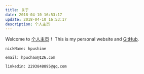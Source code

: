 ```yaml
---
title: 关于
date: 2018-04-10 16:53:17
update: 2018-04-10 16:53:17
description: 个人主页
---
```

Welcome to [个人主页](http://jingchao.xyz)！ This is my personal website and [GitHub](https://github.com/hpushine).
```
nickName: hpushine

email: hpuchao@126.com

linkedin: 2293848895@qq.com
```
